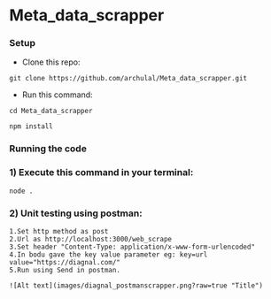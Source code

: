 # Meta_data_scrapper

### Setup

* Clone this repo:

```
git clone https://github.com/archulal/Meta_data_scrapper.git

```

* Run this command:

```
cd Meta_data_scrapper

npm install
```

### Running the code

### 1) Execute this command in your terminal:

```
node .

```
### 2) Unit testing using postman:
```
1.Set http method as post
2.Url as http://localhost:3000/web_scrape
3.Set header "Content-Type: application/x-www-form-urlencoded"
4.In bodu gave the key value parameter eg: key=url value="https://diagnal.com/"
5.Run using Send in postman.

![Alt text](images/diagnal_postmanscrapper.png?raw=true "Title")

